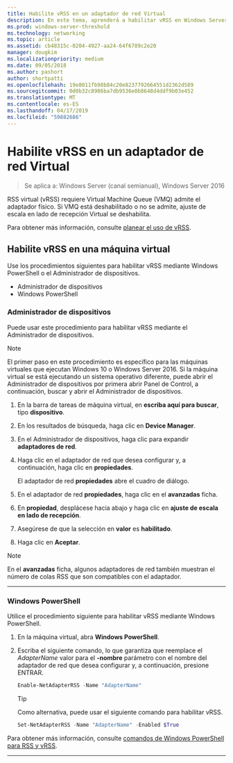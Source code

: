 ```yaml
---
title: Habilite vRSS en un adaptador de red Virtual
description: En este tema, aprenderá a habilitar vRSS en Windows Server mediante el Administrador de dispositivos o Windows PowerShell.
ms.prod: windows-server-threshold
ms.technology: networking
ms.topic: article
ms.assetid: cb48315c-0204-4927-aa24-64f6789c2e20
manager: dougkim
ms.localizationpriority: medium
ms.date: 09/05/2018
ms.author: pashort
author: shortpatti
ms.openlocfilehash: 19e8011fb98b84c20e8237792664551d2362d589
ms.sourcegitcommit: 0d0b32c8986ba7db9536e0b8648d4ddf9b03e452
ms.translationtype: MT
ms.contentlocale: es-ES
ms.lasthandoff: 04/17/2019
ms.locfileid: "59882686"
---
```

# <a name="enable-vrss-on-a-virtual-network-adapter"></a>Habilite vRSS en un adaptador de red Virtual

>Se aplica a: Windows Server (canal semianual), Windows Server 2016

RSS virtual \(vRSS\) requiere Virtual Machine Queue \(VMQ\) admite el adaptador físico. Si VMQ está deshabilitado o no se admite, ajuste de escala en lado de recepción Virtual se deshabilita. 

Para obtener más información, consulte [planear el uso de vRSS](vrss-plan.md).

## <a name="enable-vrss-on-a-vm"></a>Habilite vRSS en una máquina virtual
 
Use los procedimientos siguientes para habilitar vRSS mediante Windows PowerShell o el Administrador de dispositivos.

-   Administrador de dispositivos
-   Windows PowerShell
  
### <a name="device-manager"></a>Administrador de dispositivos

Puede usar este procedimiento para habilitar vRSS mediante el Administrador de dispositivos.

>[!NOTE]
>El primer paso en este procedimiento es específico para las máquinas virtuales que ejecutan Windows 10 o Windows Server 2016. Si la máquina virtual se está ejecutando un sistema operativo diferente, puede abrir el Administrador de dispositivos por primera abrir Panel de Control, a continuación, buscar y abrir el Administrador de dispositivos.
  
1.  En la barra de tareas de máquina virtual, en **escriba aquí para buscar**, tipo **dispositivo**. 

2.  En los resultados de búsqueda, haga clic en **Device Manager**.

3.  En el Administrador de dispositivos, haga clic para expandir **adaptadores de red**. 

4.  Haga clic en el adaptador de red que desea configurar y, a continuación, haga clic en **propiedades**.<p>El adaptador de red **propiedades** abre el cuadro de diálogo.

5.  En el adaptador de red **propiedades**, haga clic en el **avanzadas** ficha. 

6.  En **propiedad**, desplácese hacia abajo y haga clic en **ajuste de escala en lado de recepción**. 

7.  Asegúrese de que la selección en **valor** es **habilitado**. 

8.  Haga clic en **Aceptar**.
  
> [!NOTE]
> En el **avanzadas** ficha, algunos adaptadores de red también muestran el número de colas RSS que son compatibles con el adaptador.

---

### <a name="windows-powershell"></a>Windows PowerShell

Utilice el procedimiento siguiente para habilitar vRSS mediante Windows PowerShell.

1. En la máquina virtual, abra **Windows PowerShell**.

2. Escriba el siguiente comando, lo que garantiza que reemplace el *AdapterName* valor para el **-nombre** parámetro con el nombre del adaptador de red que desea configurar y, a continuación, presione ENTRAR. 
  
   ```PowerShell
   Enable-NetAdapterRSS -Name "AdapterName"
   ```

   >[!TIP]
   >Como alternativa, puede usar el siguiente comando para habilitar vRSS.
   >```PowerShell
   >Set-NetAdapterRSS -Name "AdapterName" -Enabled $True  
   >```

Para obtener más información, consulte [comandos de Windows PowerShell para RSS y vRSS](vrss-wps.md).

---